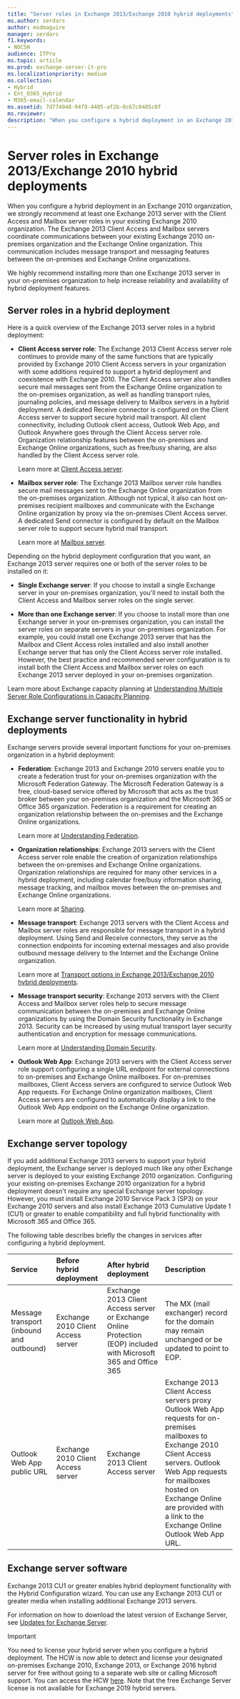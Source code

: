 ```yaml
---
title: "Server roles in Exchange 2013/Exchange 2010 hybrid deployments"
ms.author: serdars
author: msdmaguire
manager: serdars
f1.keywords:
- NOCSH
audience: ITPro
ms.topic: article
ms.prod: exchange-server-it-pro
ms.localizationpriority: medium
ms.collection:
- Hybrid
- Ent_O365_Hybrid
- M365-email-calendar
ms.assetid: 7d774948-94f9-4405-af2b-0c67c0405c0f
ms.reviewer:
description: "When you configure a hybrid deployment in an Exchange 2010 organization, we strongly recommend at least one Exchange 2013 server with the Client Access and Mailbox server roles in your existing Exchange 2010 organization. The Exchange 2013 Client Access and Mailbox servers coordinate communications between your existing Exchange 2010 on-premises organization and the Exchange Online organization. This communication includes message transport and messaging features between the on-premises and Exchange Online organizations."
---
```


# Server roles in Exchange 2013/Exchange 2010 hybrid deployments

When you configure a hybrid deployment in an Exchange 2010 organization, we strongly recommend at least one Exchange 2013 server with the Client Access and Mailbox server roles in your existing Exchange 2010 organization. The Exchange 2013 Client Access and Mailbox servers coordinate communications between your existing Exchange 2010 on-premises organization and the Exchange Online organization. This communication includes message transport and messaging features between the on-premises and Exchange Online organizations.

We highly recommend installing more than one Exchange 2013 server in your on-premises organization to help increase reliability and availability of hybrid deployment features.

## Server roles in a hybrid deployment

Here is a quick overview of the Exchange 2013 server roles in a hybrid deployment:

- **Client Access server role**: The Exchange 2013 Client Access server role continues to provide many of the same functions that are typically provided by Exchange 2010 Client Access servers in your organization with some additions required to support a hybrid deployment and coexistence with Exchange 2010. The Client Access server also handles secure mail messages sent from the Exchange Online organization to the on-premises organization, as well as handling transport rules, journaling policies, and message delivery to Mailbox servers in a hybrid deployment. A dedicated Receive connector is configured on the Client Access server to support secure hybrid mail transport. All client connectivity, including Outlook client access, Outlook Web App, and Outlook Anywhere goes through the Client Access server role. Organization relationship features between the on-premises and Exchange Online organizations, such as free/busy sharing, are also handled by the Client Access server role.

    Learn more at [Client Access server](../../ExchangeServer2013/client-access-server-exchange-2013-help.md).

- **Mailbox server role**: The Exchange 2013 Mailbox server role handles secure mail messages sent to the Exchange Online organization from the on-premises organization. Although not typical, it also can host on-premises recipient mailboxes and communicate with the Exchange Online organization by proxy via the on-premises Client Access server. A dedicated Send connector is configured by default on the Mailbox server role to support secure hybrid mail transport.

    Learn more at [Mailbox server](../../ExchangeServer2013/mailbox-server-exchange-2013-help.md).

Depending on the hybrid deployment configuration that you want, an Exchange 2013 server requires one or both of the server roles to be installed on it:

- **Single Exchange server**: If you choose to install a single Exchange server in your on-premises organization, you'll need to install both the Client Access and Mailbox server roles on the single server.

- **More than one Exchange server**: If you choose to install more than one Exchange server in your on-premises organization, you can install the server roles on separate servers in your on-premises organization. For example, you could install one Exchange 2013 server that has the Mailbox and Client Access roles installed and also install another Exchange server that has only the Client Access server role installed. However, the best practice and recommended server configuration is to install both the Client Access and Mailbox server roles on each Exchange 2013 server deployed in your on-premises organization.

Learn more about Exchange capacity planning at [Understanding Multiple Server Role Configurations in Capacity Planning](../../ExchangeServer2013/exchange-2013-sizing-and-capacity-planning-exchange-2013-help.md).

## Exchange server functionality in hybrid deployments

Exchange servers provide several important functions for your on-premises organization in a hybrid deployment:

- **Federation**: Exchange 2013 and Exchange 2010 servers enable you to create a federation trust for your on-premises organization with the Microsoft Federation Gateway. The Microsoft Federation Gateway is a free, cloud-based service offered by Microsoft that acts as the trust broker between your on-premises organization and the Microsoft 365 or Office 365 organization. Federation is a requirement for creating an organization relationship between the on-premises and the Exchange Online organizations.

    Learn more at [Understanding Federation](../../ExchangeServer2013/federation-exchange-2013-help.md).

- **Organization relationships**: Exchange 2013 servers with the Client Access server role enable the creation of organization relationships between the on-premises and Exchange Online organizations. Organization relationships are required for many other services in a hybrid deployment, including calendar free/busy information sharing, message tracking, and mailbox moves between the on-premises and Exchange Online organizations.

    Learn more at [Sharing](../../ExchangeServer2013/sharing-exchange-2013-help.md).

- **Message transport**: Exchange 2013 servers with the Client Access and Mailbox server roles are responsible for message transport in a hybrid deployment. Using Send and Receive connectors, they serve as the connection endpoints for incoming external messages and also provide outbound message delivery to the Internet and the Exchange Online organization.

    Learn more at [Transport options in Exchange 2013/Exchange 2010 hybrid deployments](transport-options.md).

- **Message transport security**: Exchange 2013 servers with the Client Access and Mailbox server roles help to secure message communication between the on-premises and Exchange Online organizations by using the Domain Security functionality in Exchange 2013. Security can be increased by using mutual transport layer security authentication and encryption for message communications.

    Learn more at [Understanding Domain Security](/previous-versions/office/exchange-server-2010/bb124392(v=exchg.141)).

- **Outlook Web App**: Exchange 2013 servers with the Client Access server role support configuring a single URL endpoint for external connections to on-premises and Exchange Online mailboxes. For on-premises mailboxes, Client Access servers are configured to service Outlook Web App requests. For Exchange Online organization mailboxes, Client Access servers are configured to automatically display a link to the Outlook Web App endpoint on the Exchange Online organization.

    Learn more at [Outlook Web App](../../ExchangeServer2013/outlook-web-app-exchange-2013-help.md).

## Exchange server topology

If you add additional Exchange 2013 servers to support your hybrid deployment, the Exchange server is deployed much like any other Exchange server is deployed to your existing Exchange 2010 organization. Configuring your existing on-premises Exchange 2010 organization for a hybrid deployment doesn't require any special Exchange server topology. However, you must install Exchange 2010 Service Pack 3 (SP3) on your Exchange 2010 servers and also install Exchange 2013 Cumulative Update 1 (CU1) or greater to enable compatibility and full hybrid functionality with Microsoft 365 and Office 365.

The following table describes briefly the changes in services after configuring a hybrid deployment.

|**Service**|**Before hybrid deployment**|**After hybrid deployment**|**Description**|
|:-----|:-----|:-----|:-----|
|Message transport (inbound and outbound)|Exchange 2010 Client Access server|Exchange 2013 Client Access server or Exchange Online Protection (EOP) included with Microsoft 365 and Office 365|The MX (mail exchanger) record for the domain may remain unchanged or be updated to point to EOP.|
|Outlook Web App public URL|Exchange 2010 Client Access server|Exchange 2013 Client Access server|Exchange 2013 Client Access servers proxy Outlook Web App requests for on-premises mailboxes to Exchange 2010 Client Access servers. Outlook Web App requests for mailboxes hosted on Exchange Online are provided with a link to the Exchange Online Outlook Web App URL.|

## Exchange server software

Exchange 2013 CU1 or greater enables hybrid deployment functionality with the Hybrid Configuration wizard. You can use any Exchange 2013 CU1 or greater media when installing additional Exchange 2013 servers.

For information on how to download the latest version of Exchange Server, see [Updates for Exchange Server](../../ExchangeServer/new-features/updates.md).

> [!IMPORTANT]
> You need to license your hybrid server when you configure a hybrid deployment. The HCW is now able to detect and license your designated on-premises Exchange 2010, Exchange 2013, or Exchange 2016 hybrid server for free without going to a separate web site or calling Microsoft support. You can access the HCW [here](https://aka.ms/HybridWizard). Note that the free Exchange Server license is not available for Exchange 2019 hybrid servers.